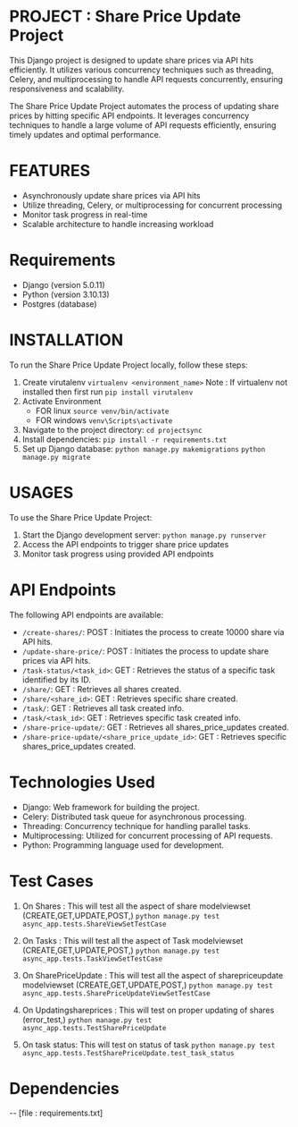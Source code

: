 # PROJECT : Share Price Update Project

This Django project is designed to update share prices via API hits efficiently. It utilizes various concurrency techniques such as threading, Celery, and multiprocessing to handle API requests concurrently, ensuring responsiveness and scalability.

The Share Price Update Project automates the process of updating share prices by hitting specific API endpoints. It leverages concurrency techniques to handle a large volume of API requests efficiently, ensuring timely updates and optimal performance.

# FEATURES

- Asynchronously update share prices via API hits
- Utilize threading, Celery, or multiprocessing for concurrent processing
- Monitor task progress in real-time
- Scalable architecture to handle increasing workload

# Requirements
- Django (version 5.0.11)
- Python (version 3.10.13)
- Postgres (database)

# INSTALLATION

To run the Share Price Update Project locally, follow these steps:

1. Create virutalenv
   `virtualenv <environment_name>`
   Note : If virtualenv not installed then  first run `pip install virutalenv`
2. Activate Environment
   - FOR linux 
     `source venv/bin/activate`
   - FOR windows
     `venv\Scripts\activate`
3. Navigate to the project directory: `cd projectsync`
4. Install dependencies: `pip install -r requirements.txt`
5. Set up Django database: 
   `python manage.py makemigrations`
   `python manage.py migrate`

# USAGES

To use the Share Price Update Project:

1. Start the Django development server: `python manage.py runserver`
2. Access the API endpoints to trigger share price updates
3. Monitor task progress using provided API endpoints

# API Endpoints

The following API endpoints are available:

- `/create-shares/`: POST : Initiates the process to create 10000 share  via API hits.
- `/update-share-price/`: POST : Initiates the process to update share prices via API hits.
- `/task-status/<task_id>`: GET : Retrieves the status of a specific task identified by its ID.
- `/share/`: GET : Retrieves all shares created.
- `/share/<share_id>`: GET : Retrieves specific share created.
- `/task/`: GET : Retrieves all task created info.
- `/task/<task_id>`: GET : Retrieves specific task created info.
- `/share-price-update/`: GET : Retrieves all shares_price_updates created.
- `/share-price-update/<share_price_update_id>`: GET : Retrieves specific shares_price_updates created.

# Technologies Used

- Django: Web framework for building the project.
- Celery: Distributed task queue for asynchronous processing.
- Threading: Concurrency technique for handling parallel tasks.
- Multiprocessing: Utilized for concurrent processing of API requests.
- Python: Programming language used for development.

# Test Cases

 1) On Shares :
     This will test all the aspect of share modelviewset (CREATE,GET,UPDATE,POST,)
     `python manage.py test async_app.tests.ShareViewSetTestCase`

 2) On Tasks :
     This will test all the aspect of Task modelviewset (CREATE,GET,UPDATE,POST,)
     `python manage.py test async_app.tests.TaskViewSetTestCase`

 3) On SharePriceUpdate :
     This will test all the aspect of sharepriceupdate modelviewset (CREATE,GET,UPDATE,POST,)
     `python manage.py test async_app.tests.SharePriceUpdateViewSetTestCase`

 4) On Updatingshareprices :
     This will test on proper updating of shares (error_test,)
     `python manage.py test async_app.tests.TestSharePriceUpdate`

 5) On task status:
     This will test on status of task 
     `python manage.py test async_app.tests.TestSharePriceUpdate.test_task_status`

# Dependencies

 -- [file : requirements.txt]

